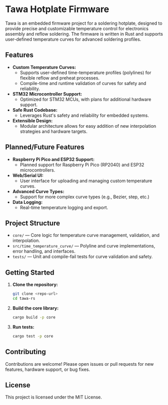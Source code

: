 # Tawa Hotplate Firmware

Tawa is an embedded firmware project for a soldering hotplate, designed to provide precise and customizable temperature control for electronics assembly and reflow soldering. The firmware is written in Rust and supports user-defined temperature curves for advanced soldering profiles.

## Features

- **Custom Temperature Curves:**
  - Supports user-defined time-temperature profiles (polylines) for flexible reflow and preheat processes.
  - Compile-time and runtime validation of curves for safety and reliability.
- **STM32 Microcontroller Support:**
  - Optimized for STM32 MCUs, with plans for additional hardware support.
- **Safe Rust Codebase:**
  - Leverages Rust's safety and reliability for embedded systems.
- **Extensible Design:**
  - Modular architecture allows for easy addition of new interpolation strategies and hardware targets.

## Planned/Future Features

- **Raspberry Pi Pico and ESP32 Support:**
  - Planned support for Raspberry Pi Pico (RP2040) and ESP32 microcontrollers.
- **Web/Serial UI:**
  - User interface for uploading and managing custom temperature curves.
- **Advanced Curve Types:**
  - Support for more complex curve types (e.g., Bezier, step, etc.)
- **Data Logging:**
  - Real-time temperature logging and export.

## Project Structure

- `core/` — Core logic for temperature curve management, validation, and interpolation.
- `src/time_temperature_curve/` — Polyline and curve implementations, error handling, and interfaces.
- `tests/` — Unit and compile-fail tests for curve validation and safety.

## Getting Started

1. **Clone the repository:**
   ```sh
   git clone <repo-url>
   cd tawa-rs
   ```
2. **Build the core library:**
   ```sh
   cargo build -p core
   ```
3. **Run tests:**
   ```sh
   cargo test -p core
   ```

## Contributing

Contributions are welcome! Please open issues or pull requests for new features, hardware support, or bug fixes.

## License

This project is licensed under the MIT License.
